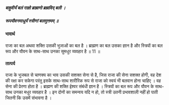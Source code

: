 ##### बाहुवीर्यं बलं राज्ञो ब्राह्मणो ब्रह्मविद् बली ।
##### रूपयौवनमाधुर्यं स्त्रीणां बलमुत्तमम् ॥

#### भावार्थ

राजा का बल अथवा शक्ति उसकी भुजाओं का बल है । ब्राह्मण का बल उसका ज्ञान है और स्त्रियों का बल रूप और यौवन के साथ-साथ उनका सुमधुर व्यवहार है ॥ 11 ॥

#### तात्पर्य

राजा के भुजबल से चाणक्य का भाव उसकी सशक्त सेना से है, जिस राजा की सेना सशक्त होगी, वह देश की रक्षा कर सकेगा परंतु इसके साथ-साथ शारीरिक रूप से राजा को स्वयं भी बलवान होना चाहिए । वह सेना की प्रेरणा होता है । ब्राह्मण की शक्ति ईश्वर संबंधी ज्ञान है । स्त्रियों का बल रूप और यौवन के साथ-साथ उनका मधुर व्यवहार है । इन दोनों का समन्वय यदि न हो, तो स्त्री उतनी प्रभावशाली नहीं हो पाती जितनी कि उसमें संभावना है ।